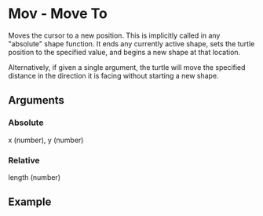 # Mov - Move To

Moves the cursor to a new position. This is implicitly called in any "absolute" shape function. It ends any currently active shape, sets the turtle position to the specified value, and begins a new shape at that location.
	
    
Alternatively, if given a single argument, the turtle will move the specified distance in the direction it is facing without starting a new shape.

## Arguments

### Absolute

x (number), y (number)

### Relative

length (number)

## Example

<editor :code="`
arc 50.
mov 100 100.
arc 50.
`" 
:code-wordier="`
March 50 feet!
Move 100 meters and 100 meters again!
March 50 more feet!
`"
output-method='canvas'></editor>